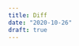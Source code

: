 ```yaml
---
title: Diff
date: "2020-10-26"
draft: true
---
```


<!-- vue diff https://juejin.cn/post/6844903961837699079 -->
<!-- https://juejin.im/post/5c8e5e4951882545c109ae9c#heading-5 -->
